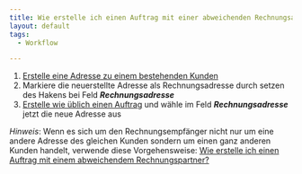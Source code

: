 ```yaml
---
title: Wie erstelle ich einen Auftrag mit einer abweichenden Rechnungsadresse?
layout: default
tags:
  - Workflow

---
```

1. [Erstelle eine Adresse zu einem bestehenden Kunden](Wie_lege_ich_eine_Adresse_an)
1. Markiere die neuerstellte Adresse als Rechnungsadresse durch setzen des Hakens bei Feld ***Rechnungsadresse***
1. [Erstelle wie üblich einen Auftrag](Wie_erstelle_ich_einen_Auftrag) und wähle im Feld ***Rechnungsadresse*** jetzt die neue Adresse aus

*Hinweis*: Wenn es sich um den Rechnungsempfänger nicht nur um eine andere Adresse des gleichen Kunden sondern um einen ganz anderen Kunden handelt, verwende diese Vorgehensweise: 
[Wie erstelle ich einen Auftrag mit einem abweichendem Rechnungspartner?](Wie_erstelle_ich_einen_Auftrag_mit_einem_abweichenden_Rechnungspartner)

